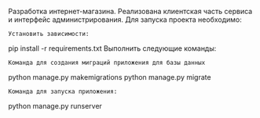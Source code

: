 Разработка интернет-магазина. Реализована клиентская часть сервиса и интерфейс администрирования.
Для запуска проекта необходимо:

    Установить зависимости:

pip install -r requirements.txt
Выполнить следующие команды:

    Команда для создания миграций приложения для базы данных
    
python manage.py makemigrations
python manage.py migrate

    Команда для запуска приложения:

python manage.py runserver
